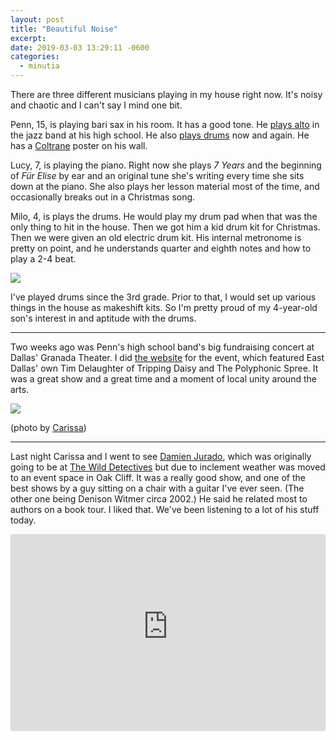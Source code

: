 ```yaml
---
layout: post
title: "Beautiful Noise"
excerpt: 
date: 2019-03-03 13:29:11 -0600
categories: 
  - minutia
---
```


There are three different musicians playing in my house right now. It's noisy and chaotic and I can't say I mind one bit.

Penn, 15, is playing bari sax in his room. It has a good tone. He [plays alto](https://www.instagram.com/p/BuILFggHxn4EgVJV25-42a40ADAdlIDjw-Uvsc0/) in the jazz band at his high school. He also [plays drums](https://www.instagram.com/p/BuKrNhgnX99I0vRLtihPujLDtTUVKzxSkfpECc0/) now and again. He has a [Coltrane](https://en.wikipedia.org/wiki/John_Coltrane) poster on his wall.

Lucy, 7, is playing the piano. Right now she plays _7 Years_ and the beginning of _Für Elise_ by ear and an original tune she's writing every time she sits down at the piano. She also plays her lesson material most of the time, and occasionally breaks out in a Christmas song.

Milo, 4, is plays the drums. He would play my drum pad when that was the only thing to hit in the house. Then we got him a kid drum kit for Christmas. Then we were given an old electric drum kit. His internal metronome is pretty on point, and he understands quarter and eighth notes and how to play a 2-4 beat.

![]({{site.baseurl}}/assets/2019/03/milo-electronicdrums.jpg)

I've played drums since the 3rd grade. Prior to that, I would set up various things in the house as makeshift kits. So I'm pretty proud of my 4-year-old son's interest in and aptitude with the drums.

---

Two weeks ago was Penn's high school band's big fundraising concert at Dallas' Granada Theater. I did [the website](http://woodrowphonic.com/) for the event, which featured East Dallas' own Tim Delaughter of Tripping Daisy and The Polyphonic Spree. It was a great show and a great time and a moment of local unity around the arts.

![]({{site.baseurl}}/assets/2019/03/bw0000.jpg)

(photo by [Carissa](https://carissabyers.com/))

---

Last night Carissa and I went to see [Damien Jurado](http://damienjurado.com/), which was originally going to be at [The Wild Detectives](http://thewilddetectives.com/) but due to inclement weather was moved to an event space in Oak Cliff. It was a really good show, and one of the best shows by a guy sitting on a chair with a guitar I've ever seen. (The other one being Denison Witmer circa 2002.) He said he related most to authors on a book tour. I liked that. We've been listening to a lot of his stuff today.

<iframe width="100%" height="315" src="https://www.youtube-nocookie.com/embed/LI3CGLx31kQ" frameborder="0" allow="accelerometer; autoplay; encrypted-media; gyroscope; picture-in-picture" allowfullscreen></iframe>
